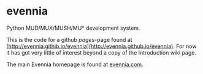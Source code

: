 # evennia
Python MUD/MUX/MUSH/MU* development system.

This is the code for a github *pages*-page found at [http://evennia.githib.io/evennia](http://evennia.github.io/evennia). 
For now it has got very little of interest beyond a copy of the Introduction wiki page. 

The main Evennia homepage is found at [evennia.com](http://www.evennia.com).
